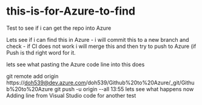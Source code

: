 # this-is-for-Azure-to-find
Test to see if i can get the repo into Azure

Lets see if i can find this in Azure - i will commit this to a new branch and check - if CI does not work i will merge this and then try to push to Azure (if Push is thd right word for it.

lets see what pasting the Azure code line into this does

git remote add origin https://doh539@dev.azure.com/doh539/Github%20to%20Azure/_git/Github%20to%20Azure
git push -u origin --all
13:55 lets see what happens now
Adding line from Visual Studio code for another test
